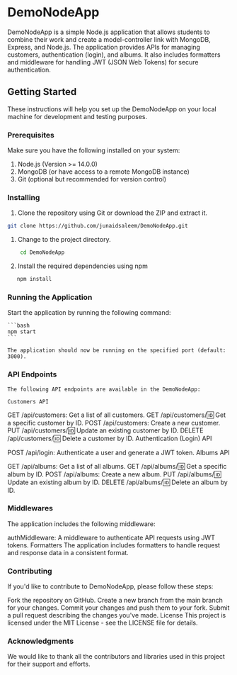# DemoNodeApp

DemoNodeApp is a simple Node.js application that allows students to combine their work and create a model-controller link with MongoDB, Express, and Node.js. The application provides APIs for managing customers, authentication (login), and albums. It also includes formatters and middleware for handling JWT (JSON Web Tokens) for secure authentication.

## Getting Started

These instructions will help you set up the DemoNodeApp on your local machine for development and testing purposes.

### Prerequisites

Make sure you have the following installed on your system:

1. Node.js (Version >= 14.0.0)
2. MongoDB (or have access to a remote MongoDB instance)
3. Git (optional but recommended for version control)

### Installing

1. Clone the repository using Git or download the ZIP and extract it.

```bash
git clone https://github.com/junaidsaleem/DemoNodeApp.git
```
1. Change to the project directory.
```bash
    cd DemoNodeApp
```
2. Install the required dependencies using npm
 ```bash
    npm install
```

### Running the Application
Start the application by running the following command:

    ```bash
    npm start
    ```

    The application should now be running on the specified port (default: 3000).

### API Endpoints
    The following API endpoints are available in the DemoNodeApp:

    Customers API

GET /api/customers: Get a list of all customers.
GET /api/customers/:id: Get a specific customer by ID.
POST /api/customers: Create a new customer.
PUT /api/customers/:id: Update an existing customer by ID.
DELETE /api/customers/:id: Delete a customer by ID.
Authentication (Login) API

POST /api/login: Authenticate a user and generate a JWT token.
Albums API

GET /api/albums: Get a list of all albums.
GET /api/albums/:id: Get a specific album by ID.
POST /api/albums: Create a new album.
PUT /api/albums/:id: Update an existing album by ID.
DELETE /api/albums/:id: Delete an album by ID.
### Middlewares
The application includes the following middleware:

authMiddleware: A middleware to authenticate API requests using JWT tokens.
Formatters
The application includes formatters to handle request and response data in a consistent format.

### Contributing
If you'd like to contribute to DemoNodeApp, please follow these steps:

Fork the repository on GitHub.
Create a new branch from the main branch for your changes.
Commit your changes and push them to your fork.
Submit a pull request describing the changes you've made.
License
This project is licensed under the MIT License - see the LICENSE file for details.

### Acknowledgments
We would like to thank all the contributors and libraries used in this project for their support and efforts.
